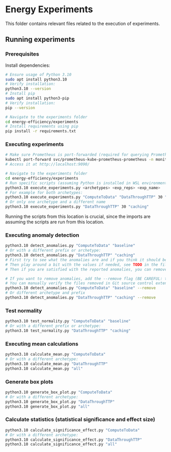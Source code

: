 # Energy Experiments
This folder contains relevant files related to the execution of experiments.

## Running experiments
### Prerequisites
Install dependencies:
```sh
# Ensure usage of Python 3.10
sudo apt install python3.10
# Verify installation:
python3.10 --version
# Install pip 
sudo apt install python3-pip
# Verify installation:
pip --version

# Navigate to the experiments folder
cd energy-efficiency/experiments
# Install requirements using pip
pip install -r requirements.txt
```

### Executing experiments
```sh
# Make sure Prometheus is port-forwarded (required for querying Prometheus for energy data), such as:
kubectl port-forward svc/prometheus-kube-prometheus-prometheus -n monitoring 9090:9090
# Access it at http://localhost:9090/

# Navigate to the experiments folder
cd energy-efficiency/experiments
# Run specific scripts (assuming Python is installed in WSL environment and the command is run in a WSL terminal)
python3.10 execute_experiments.py <archetypes> <exp_reps> <exp_name>
# For example for both archetypes:
python3.10 execute_experiments.py "ComputeToData" "DataThroughTTP" 30 "baseline"
# Or only one archetype and a different name
python3.10 execute_experiments.py "DataThroughTTP" 30 "caching"
```
Running the scripts from this location is crucial, since the imports are assuming the scripts are run from this location.


### Executing anomaly detection
```sh
python3.10 detect_anomalies.py "ComputeToData" "baseline"
# Or with a different prefix or archetype:
python3.10 detect_anomalies.py "DataThroughTTP" "caching"
# First try to see what the anomalies are and if you think it should be considered one or not. 
# Then play around a bit with the values if needed, see TODO in the file
# Then if you are satisfied with the reported anomalies, you can remove them:

# If you want to remove anomalies, add the --remove flag (BE CAREFUL: this will remove the experiment folders)
# You can manually verify the files removed in Git source control extension in VSC for example to be sure
python3.10 detect_anomalies.py "ComputeToData" "baseline" --remove
# Or different archetype and prefix
python3.10 detect_anomalies.py "DataThroughTTP" "caching" --remove
```

### Test normality
```sh
python3.10 test_normality.py "ComputeToData" "baseline"
# Or with a different prefix or archetype:
python3.10 test_normality.py "DataThroughTTP" "caching"
```


### Executing mean calculations
```sh
python3.10 calculate_mean.py "ComputeToData"
# Or with a different archetype:
python3.10 calculate_mean.py "DataThroughTTP"
python3.10 calculate_mean.py "all"
```


### Generate box plots
```sh
python3.10 generate_box_plot.py "ComputeToData"
# Or with a different archetype:
python3.10 generate_box_plot.py "DataThroughTTP"
python3.10 generate_box_plot.py "all"
```

### Calculate statistics (statistical significance and effect size)
```sh
python3.10 calculate_significance_effect.py "ComputeToData"
# Or with a different archetype:
python3.10 calculate_significance_effect.py "DataThroughTTP"
python3.10 calculate_significance_effect.py "all"
```
